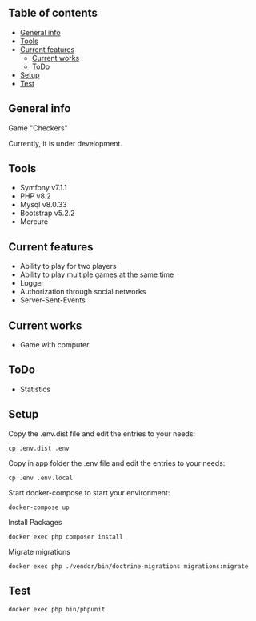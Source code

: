 ## Table of contents

* [General info](#general-info)
* [Tools](#tools)
* [Current features](#current-features)
    - [Current works](#current-works)
    - [ToDo](#todo)
* [Setup](#setup)
* [Test](#test)

## General info

Game "Checkers"

Currently, it is under development.

## Tools

- Symfony v7.1.1
- PHP v8.2
- Mysql v8.0.33
- Bootstrap v5.2.2
- Mercure

## Current features

- Ability to play for two players
- Ability to play multiple games at the same time
- Logger
- Authorization through social networks
- Server-Sent-Events

## Current works

- Game with computer

## ToDo

- Statistics

## Setup

Copy the .env.dist file and edit the entries to your needs:

```
cp .env.dist .env
```

Copy in app folder the .env file and edit the entries to your needs:

```
cp .env .env.local
```

Start docker-compose to start your environment:

```
docker-compose up
```

Install Packages

```
docker exec php composer install
```

Migrate migrations

```
docker exec php ./vendor/bin/doctrine-migrations migrations:migrate
```

## Test

```
docker exec php bin/phpunit
```
